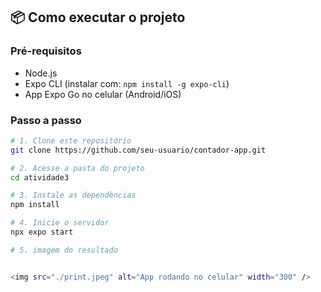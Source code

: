 ## 📦 Como executar o projeto

### Pré-requisitos

- Node.js
- Expo CLI (instalar com: `npm install -g expo-cli`)
- App Expo Go no celular (Android/iOS)

### Passo a passo

```bash
# 1. Clone este repositório
git clone https://github.com/seu-usuario/contador-app.git

# 2. Acesse a pasta do projeto
cd atividade3

# 3. Instale as dependências
npm install

# 4. Inicie o servidor
npx expo start

# 5. imagem do resultado


<img src="./print.jpeg" alt="App rodando no celular" width="300" />

